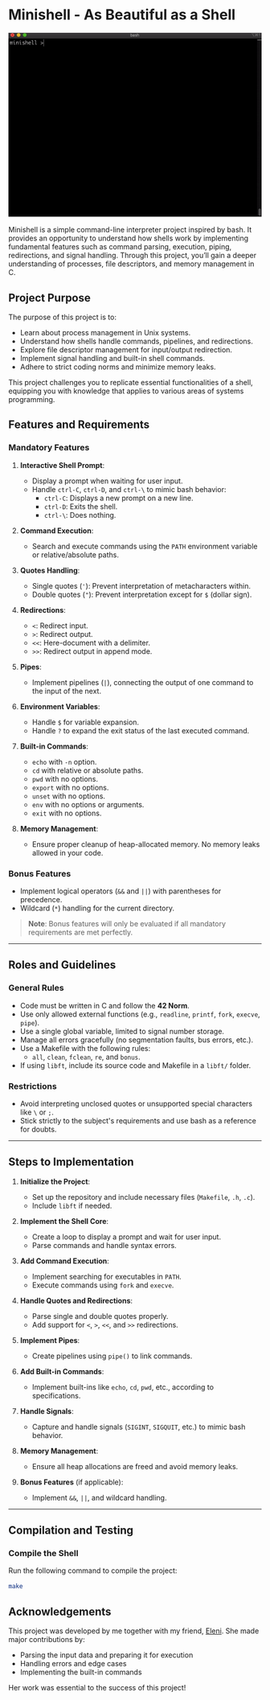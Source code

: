# Minishell - As Beautiful as a Shell

![Minishell](https://github.com/roma-sh/MiniShell/blob/master/images/minishell.gif)

Minishell is a simple command-line interpreter project inspired by bash. It provides an opportunity to understand how shells work by implementing fundamental features such as command parsing, execution, piping, redirections, and signal handling. Through this project, you’ll gain a deeper understanding of processes, file descriptors, and memory management in C.

## Project Purpose

The purpose of this project is to:
- Learn about process management in Unix systems.
- Understand how shells handle commands, pipelines, and redirections.
- Explore file descriptor management for input/output redirection.
- Implement signal handling and built-in shell commands.
- Adhere to strict coding norms and minimize memory leaks.

This project challenges you to replicate essential functionalities of a shell, equipping you with knowledge that applies to various areas of systems programming.

## Features and Requirements

### Mandatory Features
1. **Interactive Shell Prompt**:
   - Display a prompt when waiting for user input.
   - Handle `ctrl-C`, `ctrl-D`, and `ctrl-\` to mimic bash behavior:
     - `ctrl-C`: Displays a new prompt on a new line.
     - `ctrl-D`: Exits the shell.
     - `ctrl-\`: Does nothing.

2. **Command Execution**:
   - Search and execute commands using the `PATH` environment variable or relative/absolute paths.

3. **Quotes Handling**:
   - Single quotes (`'`): Prevent interpretation of metacharacters within.
   - Double quotes (`"`): Prevent interpretation except for `$` (dollar sign).

4. **Redirections**:
   - `<`: Redirect input.
   - `>`: Redirect output.
   - `<<`: Here-document with a delimiter.
   - `>>`: Redirect output in append mode.

5. **Pipes**:
   - Implement pipelines (`|`), connecting the output of one command to the input of the next.

6. **Environment Variables**:
   - Handle `$` for variable expansion.
   - Handle `?` to expand the exit status of the last executed command.

7. **Built-in Commands**:
   - `echo` with `-n` option.
   - `cd` with relative or absolute paths.
   - `pwd` with no options.
   - `export` with no options.
   - `unset` with no options.
   - `env` with no options or arguments.
   - `exit` with no options.

8. **Memory Management**:
   - Ensure proper cleanup of heap-allocated memory. No memory leaks allowed in your code.

### Bonus Features
- Implement logical operators (`&&` and `||`) with parentheses for precedence.
- Wildcard (`*`) handling for the current directory.

> **Note**: Bonus features will only be evaluated if all mandatory requirements are met perfectly.

---

## Roles and Guidelines

### General Rules
- Code must be written in C and follow the **42 Norm**.
- Use only allowed external functions (e.g., `readline`, `printf`, `fork`, `execve`, `pipe`).
- Use a single global variable, limited to signal number storage.
- Manage all errors gracefully (no segmentation faults, bus errors, etc.).
- Use a Makefile with the following rules:
  - `all`, `clean`, `fclean`, `re`, and `bonus`.
- If using `libft`, include its source code and Makefile in a `libft/` folder.

### Restrictions
- Avoid interpreting unclosed quotes or unsupported special characters like `\` or `;`.
- Stick strictly to the subject's requirements and use bash as a reference for doubts.

---

## Steps to Implementation

1. **Initialize the Project**:
   - Set up the repository and include necessary files (`Makefile`, `.h`, `.c`).
   - Include `libft` if needed.

2. **Implement the Shell Core**:
   - Create a loop to display a prompt and wait for user input.
   - Parse commands and handle syntax errors.

3. **Add Command Execution**:
   - Implement searching for executables in `PATH`.
   - Execute commands using `fork` and `execve`.

4. **Handle Quotes and Redirections**:
   - Parse single and double quotes properly.
   - Add support for `<`, `>`, `<<`, and `>>` redirections.

5. **Implement Pipes**:
   - Create pipelines using `pipe()` to link commands.

6. **Add Built-in Commands**:
   - Implement built-ins like `echo`, `cd`, `pwd`, etc., according to specifications.

7. **Handle Signals**:
   - Capture and handle signals (`SIGINT`, `SIGQUIT`, etc.) to mimic bash behavior.

8. **Memory Management**:
   - Ensure all heap allocations are freed and avoid memory leaks.

9. **Bonus Features** (if applicable):
   - Implement `&&`, `||`, and wildcard handling.

---

## Compilation and Testing

### Compile the Shell
Run the following command to compile the project:
```bash
make
```

## Acknowledgements
This project was developed by me together with my friend, [Eleni](https://github.com/EleniPerpe).
She made major contributions by:
- Parsing the input data and preparing it for execution
- Handling errors and edge cases
- Implementing the built-in commands

Her work was essential to the success of this project!
